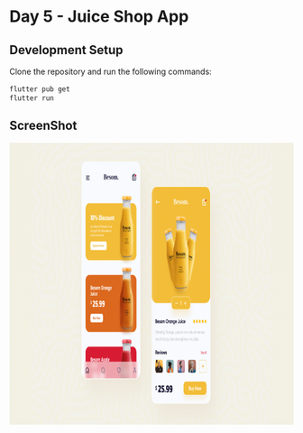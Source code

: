 # Day 5 - Juice Shop App

## Development Setup
Clone the repository and run the following commands:
```
flutter pub get
flutter run
```


## ScreenShot

<img src="assets/screenshot/juice.png" height="500em" />
